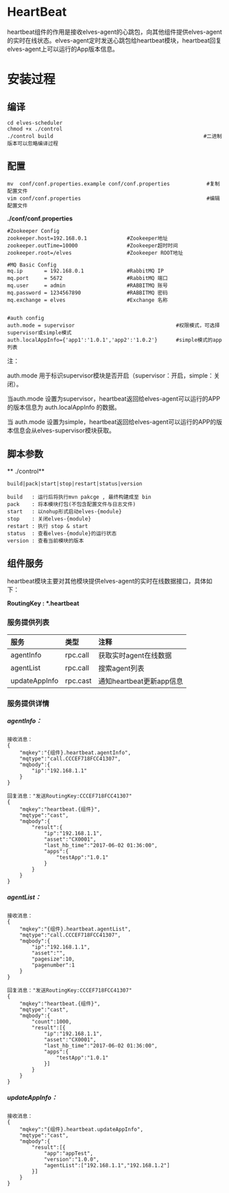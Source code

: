 # HeartBeat

heartbeat组件的作用是接收elves-agent的心跳包，向其他组件提供elves-agent的实时在线状态。elves-agent定时发送心跳包给heartbeat模块，heartbeat回复elves-agent上可以运行的App版本信息。

# 安装过程

## 编译

```
cd elves-scheduler
chmod +x ./control
./control build                                                 #二进制版本可以忽略编译过程
```

## 配置

```
mv  conf/conf.properties.example conf/conf.properties            #复制配置文件
vim conf/conf.properties                                         #编辑配置文件
```

**./conf/conf.properties**

```
#Zookeeper Config
zookeeper.host=192.168.0.1             #Zookeeper地址
zookeeper.outTime=10000                #Zookeeper超时时间
zookeeper.root=/elves                  #Zookeeper ROOT地址   

#MQ Basic Config
mq.ip       = 192.168.0.1              #RabbitMQ IP
mq.port     = 5672                     #RabbitMQ 端口
mq.user     = admin                    #RABBITMQ 账号
mq.password = 1234567890               #RABBITMQ 密码
mq.exchange = elves                    #Exchange 名称   


#auth config
auth.mode = supervisor                                 #权限模式，可选择supervisor或simple模式
auth.localAppInfo={'app1':'1.0.1','app2':'1.0.2'}      #simple模式的app列表
```

注：

auth.mode 用于标识supervisor模块是否开启（supervisor：开启，simple：关闭）。

当auth.mode 设置为supervisor，heartbeat返回给elves-agent可以运行的APP的版本信息为 auth.localAppInfo 的数据。

当 auth.mode 设置为simple，heartbeat返回给elves-agent可以运行的APP的版本信息会从elves-supervisor模块获取。

## 脚本参数

** ./control**

```
build|pack|start|stop|restart|status|version

build   : 运行后将执行mvn pakcge , 最终构建成至 bin
pack    : 将本模块打包(不包含配置文件与日志文件)
start   : 以nohup形式启动elves-{module}
stop    : 关闭elves-{module}
restart : 执行 stop & start
status  : 查看elves-{module}的运行状态
version : 查看当前模块的版本
```

## 组件服务

heartbeat模块主要对其他模块提供elves-agent的实时在线数据接口，具体如下：

**RoutingKey : \*.heartbeat**

### 服务提供列表

| **服务** | **类型** | **注释** |
| :--- | :--- | :--- |
| agentInfo | rpc.call | 获取实时agent在线数据 |
| agentList | rpc.call | 搜索agent列表 |
| updateAppInfo | rpc.cast | 通知heartbeat更新app信息 |

### 服务提供详情

##### agentInfo：

```
接收消息：
{
    "mqkey":"{组件}.heartbeat.agentInfo",
    "mqtype":"call.CCCEF718FCC41307",
    "mqbody":{
        "ip":"192.168.1.1"
    }
}

回复消息："发送RoutingKey:CCCEF718FCC41307"
{
    "mqkey":"heartbeat.{组件}",
    "mqtype":"cast",
    "mqbody":{
        "result":{
            "ip":"192.168.1.1",
            "asset":"CX0001",
            "last_hb_time":"2017-06-02 01:36:00",
            "apps":{
                "testApp":"1.0.1"
            }
        }
    }
}
```

##### agentList：

```
接收消息：
{
    "mqkey":"{组件}.heartbeat.agentList",
    "mqtype":"call.CCCEF718FCC41307",
    "mqbody":{
        "ip":"192.168.1.1",
        "asset":"",
        "pagesize":10,
        "pagenumber":1
    }
}

回复消息："发送RoutingKey:CCCEF718FCC41307"
{
    "mqkey":"heartbeat.{组件}",
    "mqtype":"cast",
    "mqbody":{
        "count":1000,
        "result":[{
            "ip":"192.168.1.1",
            "asset":"CX0001",
            "last_hb_time":"2017-06-02 01:36:00",
            "apps":{
                "testApp":"1.0.1"
            }]
        }
    }
}
```

##### updateAppInfo：

```
接收消息：
{
    "mqkey":"{组件}.heartbeat.updateAppInfo",
    "mqtype":"cast",
    "mqbody":{
        "result":[{
            "app":"appTest",
            "version":"1.0.0",
            "agentList":["192.168.1.1","192.168.1.2"]
        }]
    }
}
```



